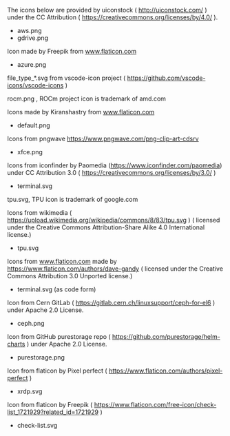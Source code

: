 The icons below are provided by uiconstock ( http://uiconstock.com/ ) under the CC Attribution ( https://creativecommons.org/licenses/by/4.0/ ).

 * aws.png
 * gdrive.png

Icon made by Freepik from www.flaticon.com
 * azure.png

file_type_*.svg from vscode-icon project ( https://github.com/vscode-icons/vscode-icons )

rocm.png , ROCm project icon is trademark of amd.com

Icons made by Kiranshastry from www.flaticon.com
 * default.png

Icons from pngwave https://www.pngwave.com/png-clip-art-cdsrv
 * xfce.png

Icons from iconfinder by Paomedia (https://www.iconfinder.com/paomedia) under CC Attribution 3.0 ( https://creativecommons.org/licenses/by/3.0/ )
 * terminal.svg

tpu.svg, TPU icon is trademark of google.com

Icons from wikimedia ( https://upload.wikimedia.org/wikipedia/commons/8/83/tpu.svg ) ( licensed under the Creative Commons Attribution-Share Alike 4.0 International license.)

 * tpu.svg

Icons from www.flaticon.com made by https://www.flaticon.com/authors/dave-gandy ( licensed under the Creative Commons Attribution 3.0 Unported license.)

 * terminal.svg (as code form)

Icon from Cern GitLab ( https://gitlab.cern.ch/linuxsupport/ceph-for-el6 ) under Apache 2.0 License.
 * ceph.png

Icon from GitHub purestorage repo ( https://github.com/purestorage/helm-charts ) under Apache 2.0 License.
 * purestorage.png

Icon from flaticon by Pixel perfect ( https://www.flaticon.com/authors/pixel-perfect )
 * xrdp.svg

Icon from flaticon by Freepik ( https://www.flaticon.com/free-icon/check-list_1721929?related_id=1721929 )
 * check-list.svg
